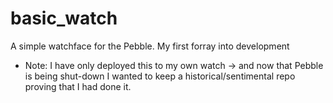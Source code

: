 # basic_watch
A simple watchface for the Pebble. My first forray into development

* Note: I have only deployed this to my own watch -> and now that Pebble is being shut-down I wanted to keep a historical/sentimental repo proving that I had done it.
